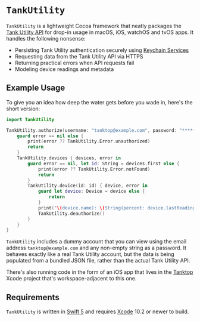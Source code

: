 # `TankUtility`

`TankUtility` is a lightweight Cocoa framework that neatly packages the [Tank Utility API](http://apidocs.tankutility.com) for drop-in usage in macOS, iOS, watchOS and tvOS apps. It handles the following nonsense:

* Persisting Tank Utility authentication securely using [Keychain Services](https://developer.apple.com/documentation/security/keychain_services)
* Requesting data from the Tank Utility API via HTTPS
* Returning practical errors when API requests fail
* Modeling device readings and metadata

## Example Usage

To give you an idea how deep the water gets before you wade in, here's the short version:


```swift
import TankUtility

TankUtility.authorize(username: "tanktop@example.com", password: "********") { error in
    guard error == nil else {
        print(error ?? TankUtility.Error.unauthorized)
        return
    }
    TankUtility.devices { devices, error in
        guard error == nil, let id: String = devices.first else {
            print(error ?? TankUtility.Error.notFound)
            return
        }
        TankUtility.device(id: id) { device, error in
            guard let device: Device = device else {
                return
            }
            print("\(device.name): \(String(percent: device.lastReading?.tank) ?? "NA")")
            TankUtility.deauthorize()
        }
    }
}

```

`TankUtility` includes a dummy account that you can view using the email address `tanktop@example.com` and any non-empty string as a password. It behaves exactly like a real Tank Utility account, but the data is being populated from a bundled JSON file, rather than the actual Tank Utility API.

There's also running code in the form of an iOS app that lives in the [Tanktop](../Tanktop) Xcode project that's workspace-adjacent to this one.

## Requirements

`TankUtility` is written in [Swift 5](https://docs.swift.org/swift-book) and requires [Xcode](https://developer.apple.com/xcode) 10.2 or newer to build.
